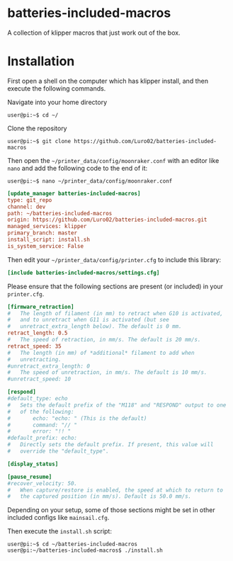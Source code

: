 batteries-included-macros
===

A collection of klipper macros that just work out of the box.

# Installation

First open a shell on the computer which has klipper install, and then execute the following commands.

Navigate into your home directory
```console
user@pi:~$ cd ~/
```

Clone the repository
```console
user@pi:~$ git clone https://github.com/Luro02/batteries-included-macros
```

Then open the `~/printer_data/config/moonraker.conf` with an editor like `nano` and add the following code to the end of it:
```console
user@pi:~$ nano ~/printer_data/config/moonraker.conf
```

```ini
[update_manager batteries-included-macros]
type: git_repo
channel: dev
path: ~/batteries-included-macros
origin: https://github.com/Luro02/batteries-included-macros.git
managed_services: klipper
primary_branch: master
install_script: install.sh
is_system_service: False
```

Then edit your `~/printer_data/config/printer.cfg` to include this library:
```ini
[include batteries-included-macros/settings.cfg]
```

Please ensure that the following sections are present (or included) in your `printer.cfg`.
```ini
[firmware_retraction]
#   The length of filament (in mm) to retract when G10 is activated,
#   and to unretract when G11 is activated (but see
#   unretract_extra_length below). The default is 0 mm.
retract_length: 0.5
#   The speed of retraction, in mm/s. The default is 20 mm/s.
retract_speed: 35
#   The length (in mm) of *additional* filament to add when
#   unretracting.
#unretract_extra_length: 0
#   The speed of unretraction, in mm/s. The default is 10 mm/s.
#unretract_speed: 10

[respond]
#default_type: echo
#   Sets the default prefix of the "M118" and "RESPOND" output to one
#   of the following:
#       echo: "echo: " (This is the default)
#       command: "// "
#       error: "!! "
#default_prefix: echo:
#   Directly sets the default prefix. If present, this value will
#   override the "default_type".

[display_status]

[pause_resume]
#recover_velocity: 50.
#   When capture/restore is enabled, the speed at which to return to
#   the captured position (in mm/s). Default is 50.0 mm/s.
```

Depending on your setup, some of those sections might be set in other included configs like `mainsail.cfg`.

Then execute the `install.sh` script:
```console
user@pi:~$ cd ~/batteries-included-macros
user@pi:~/batteries-included-macros$ ./install.sh
```
